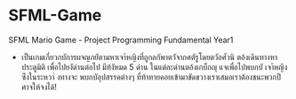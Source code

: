 # SFML-Game
SFML Mario Game - Project Programming Fundamental Year1

- เป็นเกมเกี่ยวกบัการผจญภยัตามหาเจา้หญิงที่ถูกลกัพาตวัจากศตัรูโดยตวัอศัวนิ ตอ้งเดินทางหาประตูมิติ
เพื่อไปยงัด่านต่อไป มีท้งัหมด 5 ด่าน ในแต่ละด่านตอ้งเกบ็กญุ แจเพื่อไปพบกบั เจา้หญิง ซ่ึงในระหวา่ งทางจะ
พบกบัอุปสรรคต่างๆ ที่ท้าทายคอยเข้ามาขัดขวางเราเสมอเราต้องชนะพวกปี ศาจให้จงได้!
